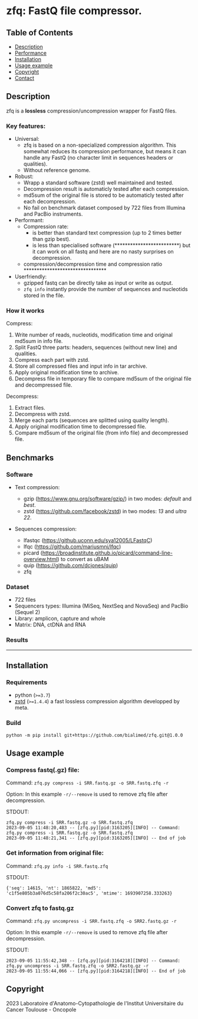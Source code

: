 # zfq: FastQ file compressor.

## Table of Contents
* [Description](#description)
* [Performance](#copyright)
* [Installation](#installation)
* [Usage example](#usage_example)
* [Copyright](#copyright)
* [Contact](#contact)


## Description
zfq is a **lossless** compression/uncompression wrapper for FastQ files.

### Key features:
* Universal:
  * zfq is based on a non-specialized compression algorithm. This somewhat
  reduces its compression performance, but means it can handle any FastQ (no
  character limit in sequences headers or qualities).
  * Without reference genome.
* Robust:
  * Wrapp a standard software (zstd) well maintained and tested.
  * Decompression result is automaticly tested after each compression.
  * md5sum of the original file is stored to be automaticly tested after each
  decompression.
  * No fail on benchmark dataset composed by 722 files from Illumina and PacBio
  instruments.
* Performant:
  * Compression rate:
    * is better than standard text compression (up to 2 times better than gzip
    best). 
    * is less than specialised software (*************************) but it can work on all fastq and
    here are no nasty surprises on decompression.
  * compression/decompression time and compression ratio ********************************
* Userfriendly:
  * gzipped fastq can be directly take as input or write as output.
  * `zfq info` instantly provide the number of sequences and nucleotids stored
  in the file.

### How it works

Compress:

  1. Write number of reads, nucleotids, modification time and original md5sum
  in info file.
  2. Split FastQ three parts: headers, sequences (without new line) and qualities.
  3. Compress each part with zstd.
  4. Store all compressed files and input info in tar archive.
  5. Apply original modification time to archive.
  6. Decompress file in temporary file to compare md5sum of the original file
  and decompressed file.

Decompress:
  1. Extract files.
  2. Decompress with zstd.
  3. Merge each parts (sequences are splitted using quality length).
  4. Apply original modification time to decompressed file.
  5. Compare md5sum of the original file (from info file) and decompressed file.


## Benchmarks

### Software

* Text compression:
  * gzip (https://www.gnu.org/software/gzip/) in two modes: *default* and *best*.
  * zstd (https://github.com/facebook/zstd) in two modes: *13* and *ultra 22*.

* Sequences compression:
  * lfastqc (https://github.uconn.edu/sya12005/LFastqC)
  * lfqc (https://github.com/mariusmni/lfqc)
  * picard (https://broadinstitute.github.io/picard/command-line-overview.html) to convert as uBAM
  * quip (https://github.com/dcjones/quip)
  * zfq

### Dataset

 * 722 files
 * Sequencers types: Illumina (MiSeq, NextSeq and NovaSeq) and PacBio (Sequel 2)
 * Library: amplicon, capture and whole
 * Matrix: DNA, ctDNA and RNA

### Results
************************************


## Installation

### Requirements

* python (`>=3.7`)
* [zstd](https://github.com/facebook/zstd) (`>=1.4.4`) a fast lossless
compression algorithm developped by meta.

### Build

```
python -m pip install git+https://github.com/bialimed/zfq.git@1.0.0
```


## Usage example

### Compress fastq(.gz) file:
Command:
`zfq.py compress -i SRR.fastq.gz -o SRR.fastq.zfq -r`

Option:
In this example `-r/--remove` is used to remove zfq file after decompression. 

STDOUT:
```
zfq.py compress -i SRR.fastq.gz -o SRR.fastq.zfq
2023-09-05 11:48:20,483 -- [zfq.py][pid:3163205][INFO] -- Command: zfq.py compress -i SRR.fastq.gz -o SRR.fastq.zfq
2023-09-05 11:48:21,341 -- [zfq.py][pid:3163205][INFO] -- End of job
```

### Get information from original file:
Command:
`zfq.py info -i SRR.fastq.zfq`

STDOUT:
```
{'seq': 14615, 'nt': 1865822, 'md5': 'c1f5e805b3a076d5c58fa206f2c30ac5', 'mtime': 1693907258.333263}
```

### Convert zfq to fastq.gz
Command:
`zfq.py uncompress -i SRR.fastq.zfq -o SRR2.fastq.gz -r`

Option:
In this example `-r/--remove` is used to remove zfq file after decompression. 

STDOUT:
```
2023-09-05 11:55:42,348 -- [zfq.py][pid:3164218][INFO] -- Command: zfq.py uncompress -i SRR.fastq.zfq -o SRR2.fastq.gz -r
2023-09-05 11:55:44,066 -- [zfq.py][pid:3164218][INFO] -- End of job
```


## Copyright
2023 Laboratoire d'Anatomo-Cytopathologie de l'Institut Universitaire du Cancer
Toulouse - Oncopole
